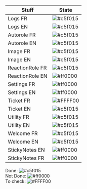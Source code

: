 |Stuff|State|  
|-------|-----------|  
|Logs FR|![#c5f015](https://via.placeholder.com/15/6dff87/000000?text=+)|  
|Logs EN|![#c5f015](https://via.placeholder.com/15/6dff87/000000?text=+)|  
|Autorole FR|![#c5f015](https://via.placeholder.com/15/6dff87/000000?text=+)|  
|Autorole EN|![#c5f015](https://via.placeholder.com/15/6dff87/000000?text=+)|  
|Image FR|![#c5f015](https://via.placeholder.com/15/6dff87/000000?text=+)|  
|Image EN|![#c5f015](https://via.placeholder.com/15/6dff87/000000?text=+)|  
|ReactionRole FR|![#c5f015](https://via.placeholder.com/15/6dff87/000000?text=+)|  
|ReactionRole EN|![#ff0000](https://via.placeholder.com/15/ff0000/000000?text=+)|  
|Settings FR|![#ff0000](https://via.placeholder.com/15/ff0000/000000?text=+)|  
|Settings EN|![#ff0000](https://via.placeholder.com/15/ff0000/000000?text=+)|  
|Ticket FR|![#FFFF00](https://via.placeholder.com/15/FFFF00/000000?text=+)|  
|Ticket EN|![#c5f015](https://via.placeholder.com/15/6dff87/000000?text=+)|  
|Utility FR|![#c5f015](https://via.placeholder.com/15/6dff87/000000?text=+)|  
|Utility EN|![#c5f015](https://via.placeholder.com/15/6dff87/000000?text=+)|  
|Welcome FR|![#c5f015](https://via.placeholder.com/15/6dff87/000000?text=+)|  
|Welcome EN|![#c5f015](https://via.placeholder.com/15/6dff87/000000?text=+)|  
|StickyNotes EN|![#ff0000](https://via.placeholder.com/15/ff0000/000000?text=+)|
|StickyNotes FR|![#ff0000](https://via.placeholder.com/15/ff0000/000000?text=+)|

Done: ![#c5f015](https://via.placeholder.com/15/6dff87/000000?text=+)  
Not Done: ![#ff0000](https://via.placeholder.com/15/ff0000/000000?text=+)  
To check: ![#FFFF00](https://via.placeholder.com/15/FFFF00/000000?text=+)  
